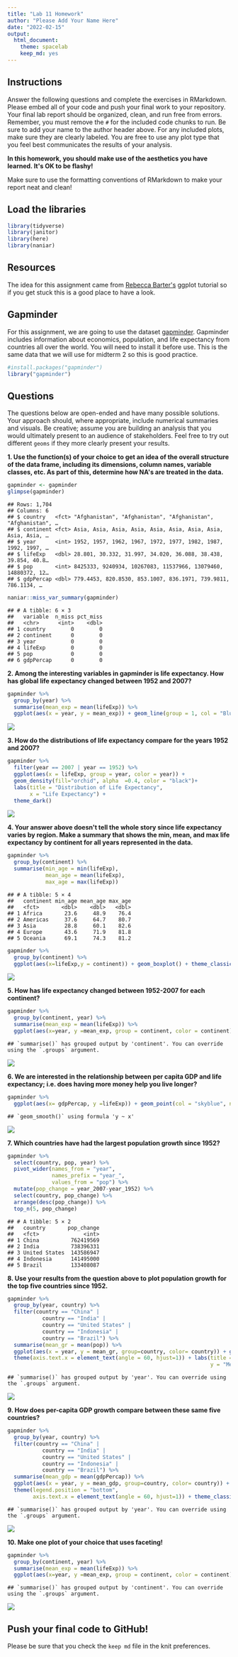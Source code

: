 ```yaml
---
title: "Lab 11 Homework"
author: "Please Add Your Name Here"
date: "2022-02-15"
output:
  html_document: 
    theme: spacelab
    keep_md: yes
---
```




## Instructions
Answer the following questions and complete the exercises in RMarkdown. Please embed all of your code and push your final work to your repository. Your final lab report should be organized, clean, and run free from errors. Remember, you must remove the `#` for the included code chunks to run. Be sure to add your name to the author header above. For any included plots, make sure they are clearly labeled. You are free to use any plot type that you feel best communicates the results of your analysis.  

**In this homework, you should make use of the aesthetics you have learned. It's OK to be flashy!**

Make sure to use the formatting conventions of RMarkdown to make your report neat and clean!  

## Load the libraries

```r
library(tidyverse)
library(janitor)
library(here)
library(naniar)
```

## Resources
The idea for this assignment came from [Rebecca Barter's](http://www.rebeccabarter.com/blog/2017-11-17-ggplot2_tutorial/) ggplot tutorial so if you get stuck this is a good place to have a look.  

## Gapminder
For this assignment, we are going to use the dataset [gapminder](https://cran.r-project.org/web/packages/gapminder/index.html). Gapminder includes information about economics, population, and life expectancy from countries all over the world. You will need to install it before use. This is the same data that we will use for midterm 2 so this is good practice.

```r
#install.packages("gapminder")
library("gapminder")
```

## Questions
The questions below are open-ended and have many possible solutions. Your approach should, where appropriate, include numerical summaries and visuals. Be creative; assume you are building an analysis that you would ultimately present to an audience of stakeholders. Feel free to try out different `geoms` if they more clearly present your results.  

**1. Use the function(s) of your choice to get an idea of the overall structure of the data frame, including its dimensions, column names, variable classes, etc. As part of this, determine how NA's are treated in the data.**  


```r
gapminder <- gapminder
glimpse(gapminder)
```

```
## Rows: 1,704
## Columns: 6
## $ country   <fct> "Afghanistan", "Afghanistan", "Afghanistan", "Afghanistan", …
## $ continent <fct> Asia, Asia, Asia, Asia, Asia, Asia, Asia, Asia, Asia, Asia, …
## $ year      <int> 1952, 1957, 1962, 1967, 1972, 1977, 1982, 1987, 1992, 1997, …
## $ lifeExp   <dbl> 28.801, 30.332, 31.997, 34.020, 36.088, 38.438, 39.854, 40.8…
## $ pop       <int> 8425333, 9240934, 10267083, 11537966, 13079460, 14880372, 12…
## $ gdpPercap <dbl> 779.4453, 820.8530, 853.1007, 836.1971, 739.9811, 786.1134, …
```


```r
naniar::miss_var_summary(gapminder)
```

```
## # A tibble: 6 × 3
##   variable  n_miss pct_miss
##   <chr>      <int>    <dbl>
## 1 country        0        0
## 2 continent      0        0
## 3 year           0        0
## 4 lifeExp        0        0
## 5 pop            0        0
## 6 gdpPercap      0        0
```


**2. Among the interesting variables in gapminder is life expectancy. How has global life expectancy changed between 1952 and 2007?**


```r
gapminder %>%
  group_by(year) %>%
  summarise(mean_exp = mean(lifeExp)) %>%
  ggplot(aes(x = year, y = mean_exp)) + geom_line(group = 1, col = "Blue") + theme_classic() + labs(title = "Life Expecactancy over Time", x="Time (Years)", y = "Mean Exepected Life")
```

![](lab11_hw_files/figure-html/unnamed-chunk-5-1.png)<!-- -->


**3. How do the distributions of life expectancy compare for the years 1952 and 2007?**


```r
gapminder %>%
  filter(year == 2007 | year == 1952) %>%
  ggplot(aes(x = lifeExp, group = year, color = year)) +
  geom_density(fill="orchid", alpha  =0.4, color = "black")+
  labs(title = "Distribution of Life Expectancy",
       x = "Life Expectancy") +
  theme_dark()
```

![](lab11_hw_files/figure-html/unnamed-chunk-6-1.png)<!-- -->


**4. Your answer above doesn't tell the whole story since life expectancy varies by region. Make a summary that shows the min, mean, and max life expectancy by continent for all years represented in the data.**


```r
gapminder %>%
  group_by(continent) %>%
  summarise(min_age = min(lifeExp),
            mean_age = mean(lifeExp),
            max_age = max(lifeExp))
```

```
## # A tibble: 5 × 4
##   continent min_age mean_age max_age
##   <fct>       <dbl>    <dbl>   <dbl>
## 1 Africa       23.6     48.9    76.4
## 2 Americas     37.6     64.7    80.7
## 3 Asia         28.8     60.1    82.6
## 4 Europe       43.6     71.9    81.8
## 5 Oceania      69.1     74.3    81.2
```


```r
gapminder %>%
  group_by(continent) %>%
  ggplot(aes(x=lifeExp,y = continent)) + geom_boxplot() + theme_classic() + labs(title = "Boxplot of Life Expectancy")
```

![](lab11_hw_files/figure-html/unnamed-chunk-8-1.png)<!-- -->


**5. How has life expectancy changed between 1952-2007 for each continent?**


```r
gapminder %>%
  group_by(continent, year) %>%
  summarise(mean_exp = mean(lifeExp)) %>%
  ggplot(aes(x=year, y =mean_exp, group = continent, color = continent)) + geom_line() + theme_classic() + theme(axis.text.x = element_text(angle = 60, hjust=1))
```

```
## `summarise()` has grouped output by 'continent'. You can override using the `.groups` argument.
```

![](lab11_hw_files/figure-html/unnamed-chunk-9-1.png)<!-- -->


**6. We are interested in the relationship between per capita GDP and life expectancy; i.e. does having more money help you live longer?**


```r
gapminder %>%
  ggplot(aes(x= gdpPercap, y =lifeExp)) + geom_point(col = "skyblue", na.rm = T) + scale_x_log10() + theme_minimal() + geom_smooth(method = lm, se = F)
```

```
## `geom_smooth()` using formula 'y ~ x'
```

![](lab11_hw_files/figure-html/unnamed-chunk-10-1.png)<!-- -->


**7. Which countries have had the largest population growth since 1952?**


```r
gapminder %>%
  select(country, pop, year) %>%
  pivot_wider(names_from = "year",
              names_prefix = "year_",
              values_from = "pop") %>%
  mutate(pop_change = year_2007-year_1952) %>%
  select(country, pop_change) %>%
  arrange(desc(pop_change)) %>%
  top_n(5, pop_change)
```

```
## # A tibble: 5 × 2
##   country       pop_change
##   <fct>              <int>
## 1 China          762419569
## 2 India          738396331
## 3 United States  143586947
## 4 Indonesia      141495000
## 5 Brazil         133408087
```



**8. Use your results from the question above to plot population growth for the top five countries since 1952.**


```r
gapminder %>%
  group_by(year, country) %>%
  filter(country == "China" |
           country == "India" | 
           country == "United States" |
           country == "Indonesia" | 
           country == "Brazil") %>%
  summarise(mean_gr = mean(pop)) %>%
  ggplot(aes(x = year, y = mean_gr, group=country, color= country)) + geom_line() +
  theme(axis.text.x = element_text(angle = 60, hjust=1)) + labs(title = "Population Growth of Fastest 5 Countries", 
                                                                y = "Mean Population Growth") + theme_classic()
```

```
## `summarise()` has grouped output by 'year'. You can override using the `.groups` argument.
```

![](lab11_hw_files/figure-html/unnamed-chunk-12-1.png)<!-- -->



**9. How does per-capita GDP growth compare between these same five countries?**


```r
gapminder %>%
  group_by(year, country) %>%
  filter(country == "China" |
           country == "India" | 
           country == "United States" |
           country == "Indonesia" | 
           country == "Brazil") %>%
  summarise(mean_gdp = mean(gdpPercap)) %>%
  ggplot(aes(x = year, y = mean_gdp, group=country, color= country)) + geom_line() +
  theme(legend.position = "bottom",
        axis.text.x = element_text(angle = 60, hjust=1)) + theme_classic() + labs(y = "Mean GDPbyCap Growth")
```

```
## `summarise()` has grouped output by 'year'. You can override using the `.groups` argument.
```

![](lab11_hw_files/figure-html/unnamed-chunk-13-1.png)<!-- -->


**10. Make one plot of your choice that uses faceting!**


```r
gapminder %>%
  group_by(continent, year) %>%
  summarise(mean_exp = mean(lifeExp)) %>%
  ggplot(aes(x=year, y =mean_exp, group = continent, color = continent)) + geom_line() +   facet_wrap(~continent, ncol=2) +   theme(axis.text.x = element_text(angle = 60, hjust = 1)) +labs(title = "Life Expectancy by Continent")
```

```
## `summarise()` has grouped output by 'continent'. You can override using the `.groups` argument.
```

![](lab11_hw_files/figure-html/unnamed-chunk-14-1.png)<!-- -->


## Push your final code to GitHub!
Please be sure that you check the `keep md` file in the knit preferences. 

